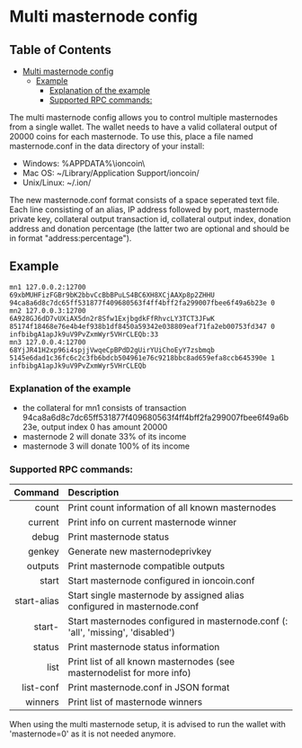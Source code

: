 # Multi masternode config

Table of Contents
-----------------
- [Multi masternode config](#multi-masternode-config)
    - [Example](#example)
        - [Explanation of the example](#explanation-of-the-example)
        - [Supported RPC commands:](#supported-rpc-commands)

The multi masternode config allows you to control multiple masternodes from a single wallet. The wallet needs to have a valid collateral output of 20000 coins for each masternode. To use this, place a file named masternode.conf in the data directory of your install:
- Windows: %APPDATA%\ioncoin\
- Mac OS: ~/Library/Application Support/ioncoin/
- Unix/Linux: ~/.ion/

The new masternode.conf format consists of a space seperated text file. Each line consisting of an alias, IP address followed by port, masternode private key, collateral output transaction id, collateral output index, donation address and donation percentage (the latter two are optional and should be in format "address:percentage").

## Example
```
mn1 127.0.0.2:12700 69xbMUHFizFGBr9bK2bbvCcBbBPuLS4BC6XH8XCjAAXp8p2ZHHU 94ca8a6d8c7dc65ff531877f409680563f4ff4bff2fa299007fbee6f49a6b23e 0
mn2 127.0.0.3:12700 6A928GJ6dD7vUXiAX5dn2r8Sfw1ExjbgdkFfRhvcLY3TCT3JFwK 85174f18468e76e4b4ef938b1df8450a59342e038809eaf71fa2eb00753fd347 0 infbibgA1apJk9uV9PvZxmWyr5VHrCLEQb:33
mn3 127.0.0.4:12700 68YjJR41H2xp96i4spjjVwqeCpBPdD2gUirYUiChoEyY7zsbmqb 5145e6dad1c36fc6c2c3fb6bdcb504961e76c9218bbc8ad659efa8ccb645390e 1 infbibgA1apJk9uV9PvZxmWyr5VHrCLEQb
```

### Explanation of the example
- the collateral for mn1 consists of transaction 94ca8a6d8c7dc65ff531877f409680563f4ff4bff2fa299007fbee6f49a6b23e, output index 0 has amount 20000
- masternode 2 will donate 33% of its income
- masternode 3 will donate 100% of its income


### Supported RPC commands:
| Command      | Description |
 ------------: | :---------- |
  count        | Print count information of all known masternodes |
  current      | Print info on current masternode winner |
  debug        | Print masternode status |
  genkey       | Generate new masternodeprivkey |
  outputs      | Print masternode compatible outputs |
  start        | Start masternode configured in ioncoin.conf |
  start-alias  | Start single masternode by assigned alias configured in masternode.conf |
  start-<mode> | Start masternodes configured in masternode.conf (<mode>: 'all', 'missing', 'disabled') |
  status       | Print masternode status information |
  list         | Print list of all known masternodes (see masternodelist for more info) |
  list-conf    | Print masternode.conf in JSON format |
  winners      | Print list of masternode winners |- outputs: list available collateral output transaction ids and corresponding collateral output indexes

When using the multi masternode setup, it is advised to run the wallet with 'masternode=0' as it is not needed anymore.